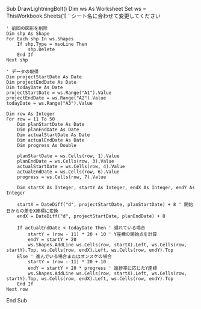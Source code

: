 Sub DrawLightningBolt()
    Dim ws As Worksheet
    Set ws = ThisWorkbook.Sheets(1) ' シート名に合わせて変更してください

    ' 前回の図形を削除
    Dim shp As Shape
    For Each shp In ws.Shapes
        If shp.Type = msoLine Then
            shp.Delete
        End If
    Next shp

    ' データの取得
    Dim projectStartDate As Date
    Dim projectEndDate As Date
    Dim todayDate As Date
    projectStartDate = ws.Range("A1").Value
    projectEndDate = ws.Range("A2").Value
    todayDate = ws.Range("A3").Value

    Dim row As Integer
    For row = 11 To 50
        Dim planStartDate As Date
        Dim planEndDate As Date
        Dim actualStartDate As Date
        Dim actualEndDate As Date
        Dim progress As Double

        planStartDate = ws.Cells(row, 1).Value
        planEndDate = ws.Cells(row, 3).Value
        actualStartDate = ws.Cells(row, 4).Value
        actualEndDate = ws.Cells(row, 6).Value
        progress = ws.Cells(row, 7).Value

        Dim startX As Integer, startY As Integer, endX As Integer, endY As Integer

        startX = DateDiff("d", projectStartDate, planStartDate) + 8 ' 開始日からの差をX座標に変換
        endX = DateDiff("d", projectStartDate, planEndDate) + 8

        If actualEndDate < todayDate Then ' 遅れている場合
            startY = (row - 11) * 20 + 10 ' Y座標の開始点を計算
            endY = startY + 20
            ws.Shapes.AddLine ws.Cells(row, startX).Left, ws.Cells(row, startY).Top, ws.Cells(row, endX).Left, ws.Cells(row, endY).Top
        Else ' 進んでいる場合またはオンスケの場合
            startY = (row - 11) * 20 + 10
            endY = startY + 20 * progress ' 進捗率に応じたY座標
            ws.Shapes.AddLine ws.Cells(row, startX).Left, ws.Cells(row, startY).Top, ws.Cells(row, endX).Left, ws.Cells(row, endY).Top
        End If
    Next row
End Sub
